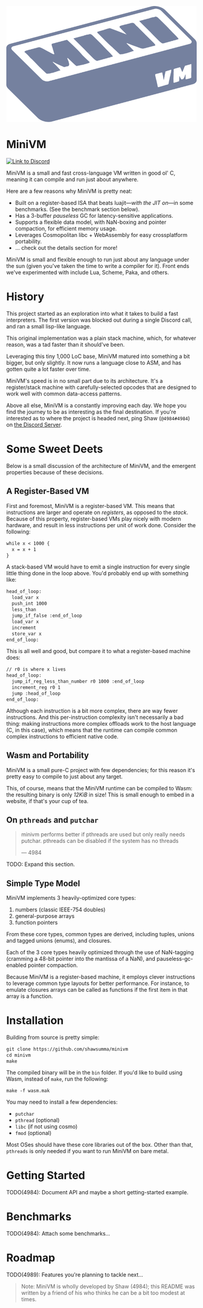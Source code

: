 ![The MiniVM Logo, looks like a brick according to some, some catfood according to others](MiniVM.svg)

# MiniVM

[![Link to Discord](https://img.shields.io/discord/814855814514737152?logo=discord&color=5865F2)](https://discord.gg/UyvxuC5W5q)

MiniVM is a small and fast cross-language VM written in good ol' C, meaning it can compile and run just about anywhere.

Here are a few reasons why MiniVM is pretty neat:

- Built on a register-based ISA that beats luajit—*with the JIT on*—in some benchmarks. (See the benchmark section below).
- Has a 3-buffer *pauseless* GC for latency-sensitive applications.
- Supports a flexible data model, with NaN-boxing and pointer compaction, for efficient memory usage.
- Leverages Cosmopolitan libc + WebAssembly for easy crossplatform portability.
- ... check out the details section for more!

MiniVM is small and flexible enough to run just about any language under the sun (given you've taken the time to write a compiler for it). Front ends we've experimented with include Lua, Scheme, Paka, and others.

# History
This project started as an exploration into what it takes to build a fast interpreters. The first version was blocked out during a single Discord call, and ran a small lisp-like language.

This original implementation was a plain stack machine, which, for whatever reason, was a tad faster than it should've been.

Leveraging this tiny 1,000 LoC base, MiniVM matured into something a bit bigger, but only slightly. It now runs a language close to ASM, and has gotten quite a lot faster over time.

MiniVM's speed is in no small part due to its architecture. It's a register/stack machine with carefully-selected opcodes that are designed to work well with common data-access patterns.

Above all else, MiniVM is a constantly improving each day. We hope you find the journey to be as interesting as the final destination. If you're interested as to where the project is headed next, ping Shaw (`@4984#4984`) on [the Discord Server](https://discord.gg/UyvxuC5W5q).

# Some Sweet Deets
Below is a small discussion of the architecture of MiniVM, and the emergent properties because of these decisions.

## A Register-Based VM
First and foremost, MiniVM is a register-based VM. This means that instructions are larger and operate on *registers*, as opposed to the *stack*. Because of this property, register-based VMs play nicely with modern hardware, and result in less instructions per unit of work done. Consider the following:

```
while x < 1000 {
  x = x + 1
}
```

A stack-based VM would have to emit a single instruction for every single little thing done in the loop above. You'd probably end up with something like:

```
head_of_loop:
  load_var x
  push_int 1000
  less_than
  jump_if_false :end_of_loop
  load_var x
  increment
  store_var x
end_of_loop:
```

This is all well and good, but compare it to what a register-based machine does:

```
// r0 is where x lives
head_of_loop:
  jump_if_reg_less_than_number r0 1000 :end_of_loop
  increment_reg r0 1
  jump :head_of_loop
end_of_loop:
```

Although each instruction is a bit more complex, there are way fewer instructions. And this per-instruction complexity isn't necessarily a bad thing: making instructions more complex offloads work to the host language (C, in this case), which means that the runtime can compile common complex instructions to efficient native code.

## Wasm and Portability
MiniVM is a small pure-C project with few dependencies; for this reason it's pretty easy to compile to just about any target.

This, of course, means that the MiniVM runtime can be compiled to Wasm: the resulting binary is only *12KiB* in size! This is small enough to embed in a website, if that's your cup of tea.

## On `pthreads` and `putchar`

> minivm performs better if pthreads are used but only really needs putchar.
> pthreads can be disabled if the system has no threads
>
> — 4984

TODO: Expand this section.

## Simple Type Model
MiniVM implements 3 heavily-optimized core types:

1. numbers (classic IEEE-754 doubles)
2. general-purpose arrays
3. function pointers

From these core types, common types are derived, including tuples, unions and tagged unions (enums), and closures.

Each of the 3 core types heavily optimized through the use of NaN-tagging (cramming a 48-bit pointer into the mantissa of a NaN), and pauseless-gc-enabled pointer compaction.

Because MiniVM is a register-based machine, it employs clever instructions to leverage common type layouts for better performance. For instance, to emulate closures arrays can be called as functions if the first item in that array is a function.

# Installation
Building from source is pretty simple:

```
git clone https://github.com/shawsumma/minivm
cd minivm
make
```

The compiled binary will be in the `bin` folder. If you'd like to build using Wasm, instead of `make`, run the following:

```
make -f wasm.mak
```

You may need to install a few dependencies:

- `putchar`
- `pthread` (optional)
- `libc` (if not using cosmo)
- `fmod` (optional)

Most OSes should have these core libraries out of the box. Other than that, `pthreads` is only needed if you want to run MiniVM on bare metal.

# Getting Started
TODO(4984): Document API and maybe a short getting-started example.

# Benchmarks
TODO(4984): Attach some benchmarks...

# Roadmap
TODO(4989): Features you're planning to tackle next...

> Note: MiniVM is wholly developed by Shaw (4984); this README was written by a friend of his who thinks he can be a bit too modest at times.
